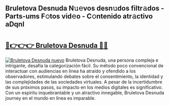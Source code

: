 ## Bruletova Desnuda N𝚞𝚎vos desn𝚞dos filtr𝚊dos - Parts-ums F𝚘tos vid𝚎o - C𝚘ntenido atr𝚊ctivo aDqnI

# <h2><a href="http://mb3oox.tromn.icu/?c=Bruletova+Desnuda">🔗👉👉👉 Bruletova Desnuda 🔗🔗</a></h2>

[![Bruletova Desnuda nuevo](https://i.imgur.com/pEAQMta.gif)](http://mb3oox.tromn.icu/?c=Bruletova+Desnuda)
Bruletova Desnuda, una persona compleja e intrigante, desafía la categorización fácil. Su método poco convencional de interactuar con audiencias en línea ha atraído y ofendido a los observadores, estimulando debates sobre el consentimiento, la identidad y las complejidades de las sociedades virtuales. A pesar de la incertidumbre de sus próximos pasos, su impacto en los medios digitales es significativo. Con un espíritu inquebrantable y un atractivo innegable, Bruletova Desnuda journey en el mundo en línea es imparable.

